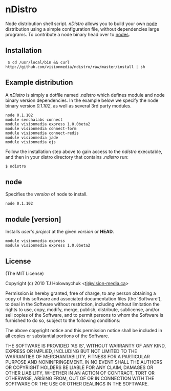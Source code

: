 
# nDistro

 Node distribution shell script. _nDistro_ allows you to build your own
 [node](http://nodejs.org) distribution using a simple configuration file, without 
dependencies large programs. To contribute a node binary head over to [nodes](http://github.com/visionmedia/nodes).

## Installation

     $ cd /usr/local/bin && curl http://github.com/visionmedia/ndistro/raw/master/install | sh

## Example distribution

 A _nDistro_ is simply a dotfile named _.ndistro_ which defines
 module and node binary version dependencies. In the example
below we specify the node binary version _0.1.102_, as well as
several 3rd party modules.

	node 0.1.102
	module senchalabs connect
	module visionmedia express 1.0.0beta2
	module visionmedia connect-form
	module visionmedia connect-redis
	module visionmedia jade
	module visionmedia ejs

Follow the installation step above to gain access to the _ndistro_ executable,
and then in your distro directory that contains _.ndistro_ run:

    $ ndistro

## node <version>

  Specifies the _version_ of node to install.

    node 0.1.102

## module <user> <project> [version]
	
  Installs _user_'s _project_ at the given _version_ or **HEAD**.

    module visionmedia express
    module visionmedia express 1.0.0beta2

## License

(The MIT License)

Copyright (c) 2010 TJ Holowaychuk &lt;tj@vision-media.ca&gt;

Permission is hereby granted, free of charge, to any person obtaining
a copy of this software and associated documentation files (the
'Software'), to deal in the Software without restriction, including
without limitation the rights to use, copy, modify, merge, publish,
distribute, sublicense, and/or sell copies of the Software, and to
permit persons to whom the Software is furnished to do so, subject to
the following conditions:

The above copyright notice and this permission notice shall be
included in all copies or substantial portions of the Software.

THE SOFTWARE IS PROVIDED 'AS IS', WITHOUT WARRANTY OF ANY KIND,
EXPRESS OR IMPLIED, INCLUDING BUT NOT LIMITED TO THE WARRANTIES OF
MERCHANTABILITY, FITNESS FOR A PARTICULAR PURPOSE AND NONINFRINGEMENT.
IN NO EVENT SHALL THE AUTHORS OR COPYRIGHT HOLDERS BE LIABLE FOR ANY
CLAIM, DAMAGES OR OTHER LIABILITY, WHETHER IN AN ACTION OF CONTRACT,
TORT OR OTHERWISE, ARISING FROM, OUT OF OR IN CONNECTION WITH THE
SOFTWARE OR THE USE OR OTHER DEALINGS IN THE SOFTWARE.
